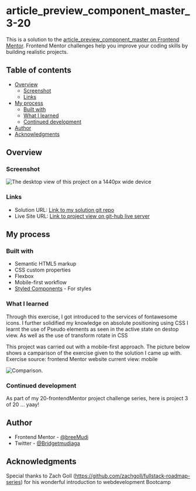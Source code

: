# article_preview_component_master_3-20

This is a solution to the [article_preview_component_master on Frontend Mentor](https://https://www.frontendmentor.io/challenges/article-preview-component-dYBN_pYFT/hub). Frontend Mentor challenges help you improve your coding skills by building realistic projects.

## Table of contents

- [Overview](#overview)
  - [Screenshot](#screenshot)
  - [Links](#links)
- [My process](#my-process)
  - [Built with](#built-with)
  - [What I learned](#what-i-learned)
  - [Continued development](#continued-development)
- [Author](#author)
- [Acknowledgments](#acknowledgments)

## Overview

### Screenshot

![The desktop view of this project on a 1440px wide device](./my_desktop.jpg)
<!-- ![](./desktop_view.jpg)![desktop_view](https://user-images.githubusercontent.com/65234249/224862538-59bda0ed-f0b9-41c6-9706-4af1b6f8087b.png) -->

### Links

- Solution URL: [Link to my solution git repo](https://github.com/breeMudi/article_preview_component_master_3-20/tree/main)
- Live Site URL: [Link to project view on git-hub live server](https://breemudi.github.io/article_preview_component_master_3-20/)

## My process

### Built with

- Semantic HTML5 markup
- CSS custom properties
- Flexbox
- Mobile-first workflow
- [Styled Components](https://styled-components.com/) - For styles


### What I learned

Through this exercise, I got introduced to the services of fontawesome icons.
I further solidified my knowledge on absolute positioning using CSS
I learnt the use of Pseudo elements as seen in the active state on destop view. As well as the use of transform rotate in CSS

This project was carried out with a mobile-first approach. The picture below shows a camparison of the exercise given to the solution I came up with. 
Exercise source: frontend Mentor website 
current view: mobile

![Comparison](./comparison.jpg).


### Continued development

As part of my 20-frontendMentor project challenge series, here is project 3 of 20 ... yaay!


## Author

- Frontend Mentor - [@breeMudi](https://www.frontendmentor.io/profile/breeMudi)
- Twitter - [@Bridgetmudiaga](https://www.twitter.com/Bridgetmudiaga)

## Acknowledgments

Special thanks to Zach Goll (https://github.com/zachgoll/fullstack-roadmap-series) for his wonderful introduction to webdevelopment Bootcamp


